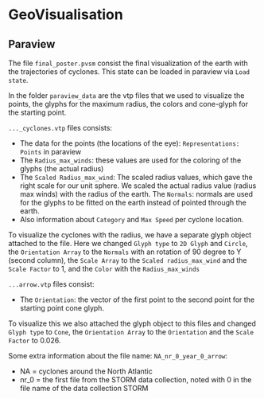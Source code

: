 # GeoVisualisation


## Paraview

The file `final_poster.pvsm` consist the final visualization of the earth with the trajectories of cyclones. This state can be loaded in paraview via  `Load state`. 

In the folder `paraview_data` are the vtp files that we used to visualize the points, the glyphs for the maximum radius, the colors and cone-glyph for the starting point.

`..._cyclones.vtp` files consists:
- The data for the points (the locations of the eye): `Representations: Points` in paraview
- The `Radius_max_winds`: these values are used for the coloring of the glyphs (the actual radius)
- The `Scaled Radius_max_wind`: The scaled radius values, which gave the right scale for our unit sphere. We scaled the actual radius value (radius max winds) with the radius of the earth.
The `Normals`: normals are used for the glyphs to be fitted on the earth instead of pointed through the earth.
- Also information about `Category` and `Max Speed` per cyclone location.

To visualize the cyclones with the radius, we have a separate glyph object attached to the file.
Here we changed `Glyph type` to `2D Glyph` and `Circle`, the `Orientation Array` to the `Normals` with an rotation of 90 degree to Y (second column), the `Scale Array` to the `Scaled radius_max_wind` and the `Scale Factor` to 1, and the `Color` with the `Radius_max_winds`


`...arrow.vtp` files consist:
- The `Orientation`: the vector of the first point to the second point for the starting point cone glyph.

To visualize this we also attached the glyph object to this files and changed `Glyph type` to `Cone`, the `Orientation Array` to the `Orientation` and the `Scale Factor` to 0.026.


Some extra information about the file name: `NA_nr_0_year_0_arrow`:
- NA = cyclones around the North Atlantic
- nr_0 = the first file from the STORM data collection, noted with 0 in the file name of the data collection STORM